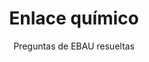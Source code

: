 ---
title: Enlace químico
subtitle: Preguntas de EBAU resueltas
summary: Preguntas de EBAU resueltas.
tags:
- EBAU
- enlace-químico
categories:
- Química

_build:
  render: never

# Optional external URL for project (replaces project detail page).
external_link: "https://drive.google.com/file/d/1INMw8VP-b3JKBOGZtkAzfKPdgaYzFI21/view"

image:
  caption: Imagen de [**Tomislav Jakupec**](https://pixabay.com/es/users/tommyvideo-3092371/) en [Pixabay](https://pixabay.com/es/)
  focal_point: Smart
---